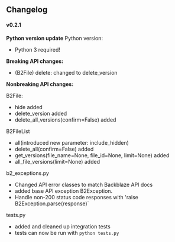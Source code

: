 
## Changelog

#### v0.2.1

**Python version update**
Python version:
- Python 3 required!

**Breaking API changes:**
 - (B2File) delete: changed to delete_version

**Nonbreaking API changes:**

B2File:
- hide added
- delete_version added
- delete_all_versions(confirm=False) added

B2FileList
- all(introduced new parameter: include_hidden)
- delete_all(confirm=False) added
- get_versions(file_name=None, file_id=None, limit=None) added
- all_file_versions(limit=None) added

b2_exceptions.py
- Changed API error classes to match Backblaze API docs
- added base API exception B2Exception.
- Handle non-200 status code responses with 'raise B2Exception.parse(response)`

tests.py
- added and cleaned up integration tests
- tests can now be run with `python tests.py`
